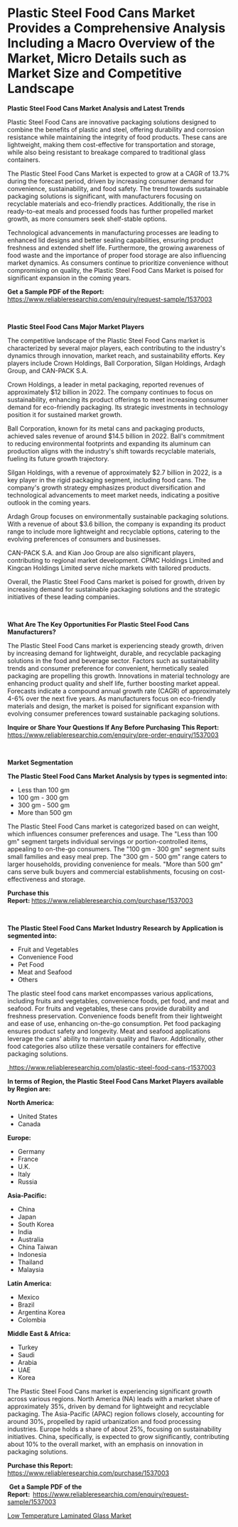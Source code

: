 <p><h1>Plastic Steel Food Cans Market Provides a Comprehensive Analysis Including a Macro Overview of the Market, Micro Details such as Market Size and Competitive Landscape</h1></p><p><strong>Plastic Steel Food Cans Market Analysis and Latest Trends</strong></p>
<p><p>Plastic Steel Food Cans are innovative packaging solutions designed to combine the benefits of plastic and steel, offering durability and corrosion resistance while maintaining the integrity of food products. These cans are lightweight, making them cost-effective for transportation and storage, while also being resistant to breakage compared to traditional glass containers.</p><p>The Plastic Steel Food Cans Market is expected to grow at a CAGR of 13.7% during the forecast period, driven by increasing consumer demand for convenience, sustainability, and food safety. The trend towards sustainable packaging solutions is significant, with manufacturers focusing on recyclable materials and eco-friendly practices. Additionally, the rise in ready-to-eat meals and processed foods has further propelled market growth, as more consumers seek shelf-stable options.</p><p>Technological advancements in manufacturing processes are leading to enhanced lid designs and better sealing capabilities, ensuring product freshness and extended shelf life. Furthermore, the growing awareness of food waste and the importance of proper food storage are also influencing market dynamics. As consumers continue to prioritize convenience without compromising on quality, the Plastic Steel Food Cans Market is poised for significant expansion in the coming years.</p></p>
<p><strong>Get a Sample PDF of the Report:&nbsp;</strong> <a href="https://www.reliableresearchiq.com/enquiry/request-sample/1537003?utm_campaign=3129&utm_medium=2&utm_source=Github&utm_content=ia&utm_term=03042025&utm_id=plastic-steel-food-cans">https://www.reliableresearchiq.com/enquiry/request-sample/1537003</a></p>
<p>&nbsp;</p>
<p><strong>Plastic Steel Food Cans Major Market Players</strong></p>
<p><p>The competitive landscape of the Plastic Steel Food Cans market is characterized by several major players, each contributing to the industry's dynamics through innovation, market reach, and sustainability efforts. Key players include Crown Holdings, Ball Corporation, Silgan Holdings, Ardagh Group, and CAN-PACK S.A.</p><p>Crown Holdings, a leader in metal packaging, reported revenues of approximately $12 billion in 2022. The company continues to focus on sustainability, enhancing its product offerings to meet increasing consumer demand for eco-friendly packaging. Its strategic investments in technology position it for sustained market growth.</p><p>Ball Corporation, known for its metal cans and packaging products, achieved sales revenue of around $14.5 billion in 2022. Ball's commitment to reducing environmental footprints and expanding its aluminum can production aligns with the industry's shift towards recyclable materials, fueling its future growth trajectory.</p><p>Silgan Holdings, with a revenue of approximately $2.7 billion in 2022, is a key player in the rigid packaging segment, including food cans. The company's growth strategy emphasizes product diversification and technological advancements to meet market needs, indicating a positive outlook in the coming years.</p><p>Ardagh Group focuses on environmentally sustainable packaging solutions. With a revenue of about $3.6 billion, the company is expanding its product range to include more lightweight and recyclable options, catering to the evolving preferences of consumers and businesses.</p><p>CAN-PACK S.A. and Kian Joo Group are also significant players, contributing to regional market development. CPMC Holdings Limited and Kingcan Holdings Limited serve niche markets with tailored products.</p><p>Overall, the Plastic Steel Food Cans market is poised for growth, driven by increasing demand for sustainable packaging solutions and the strategic initiatives of these leading companies.</p></p>
<p>&nbsp;</p>
<p><strong>What Are The Key Opportunities For Plastic Steel Food Cans Manufacturers?</strong></p>
<p><p>The Plastic Steel Food Cans market is experiencing steady growth, driven by increasing demand for lightweight, durable, and recyclable packaging solutions in the food and beverage sector. Factors such as sustainability trends and consumer preference for convenient, hermetically sealed packaging are propelling this growth. Innovations in material technology are enhancing product quality and shelf life, further boosting market appeal. Forecasts indicate a compound annual growth rate (CAGR) of approximately 4-6% over the next five years. As manufacturers focus on eco-friendly materials and design, the market is poised for significant expansion with evolving consumer preferences toward sustainable packaging solutions.</p></p>
<p><strong>Inquire or Share Your Questions If Any Before Purchasing This Report:</strong> <a href="https://www.reliableresearchiq.com/enquiry/pre-order-enquiry/1537003?utm_campaign=3129&utm_medium=2&utm_source=Github&utm_content=ia&utm_term=03042025&utm_id=plastic-steel-food-cans">https://www.reliableresearchiq.com/enquiry/pre-order-enquiry/1537003</a></p>
<p>&nbsp;</p>
<p><strong>Market Segmentation</strong></p>
<p><strong>The Plastic Steel Food Cans Market Analysis by types is segmented into:</strong></p>
<p><ul><li>Less than 100 gm</li><li>100 gm - 300 gm</li><li>300 gm - 500 gm</li><li>More than 500 gm</li></ul></p>
<p><p>The Plastic Steel Food Cans market is categorized based on can weight, which influences consumer preferences and usage. The "Less than 100 gm" segment targets individual servings or portion-controlled items, appealing to on-the-go consumers. The "100 gm - 300 gm" segment suits small families and easy meal prep. The "300 gm - 500 gm" range caters to larger households, providing convenience for meals. "More than 500 gm" cans serve bulk buyers and commercial establishments, focusing on cost-effectiveness and storage.</p></p>
<p><strong>Purchase this Report:&nbsp;</strong><a href="https://www.reliableresearchiq.com/purchase/1537003?utm_campaign=3129&utm_medium=2&utm_source=Github&utm_content=ia&utm_term=03042025&utm_id=plastic-steel-food-cans">https://www.reliableresearchiq.com/purchase/1537003</a></p>
<p>&nbsp;</p>
<p><strong>The Plastic Steel Food Cans Market Industry Research by Application is segmented into:</strong></p>
<p><ul><li>Fruit and Vegetables</li><li>Convenience Food</li><li>Pet Food</li><li>Meat and Seafood</li><li>Others</li></ul></p>
<p><p>The plastic steel food cans market encompasses various applications, including fruits and vegetables, convenience foods, pet food, and meat and seafood. For fruits and vegetables, these cans provide durability and freshness preservation. Convenience foods benefit from their lightweight and ease of use, enhancing on-the-go consumption. Pet food packaging ensures product safety and longevity. Meat and seafood applications leverage the cans' ability to maintain quality and flavor. Additionally, other food categories also utilize these versatile containers for effective packaging solutions.</p></p>
<p><a href="https://www.reliableresearchiq.com/plastic-steel-food-cans-r1537003?utm_campaign=3129&utm_medium=2&utm_source=Github&utm_content=ia&utm_term=03042025&utm_id=plastic-steel-food-cans">&nbsp;https://www.reliableresearchiq.com/plastic-steel-food-cans-r1537003</a></p>
<p><strong>In terms of Region, the Plastic Steel Food Cans Market Players available by Region are:</strong></p>
<p>
    <p> <strong> North America: </strong>
        <ul>
            <li>United States</li>
            <li>Canada</li>
        </ul>
        </p> 
    <p> <strong> Europe: </strong>
        <ul>
            <li>Germany</li>
            <li>France</li>
            <li>U.K.</li>
            <li>Italy</li>
            <li>Russia</li>
        </ul>
        </p> 
    <p> <strong> Asia-Pacific: </strong>
        <ul>
            <li>China</li>
            <li>Japan</li>
            <li>South Korea</li>
            <li>India</li>
            <li>Australia</li>
            <li>China Taiwan</li>
            <li>Indonesia</li>
            <li>Thailand</li>
            <li>Malaysia</li>
        </ul>
        </p> 
    <p> <strong> Latin America: </strong>
        <ul>
            <li>Mexico</li>
            <li>Brazil</li>
            <li>Argentina Korea</li>
            <li>Colombia</li>
        </ul>
        </p> 
    <p> <strong> Middle East & Africa: </strong>
        <ul>
            <li>Turkey</li>
            <li>Saudi</li>
            <li>Arabia</li>
            <li>UAE</li>
            <li>Korea</li>
        </ul>
    </p>
    </p>
<p><p>The Plastic Steel Food Cans market is experiencing significant growth across various regions. North America (NA) leads with a market share of approximately 35%, driven by demand for lightweight and recyclable packaging. The Asia-Pacific (APAC) region follows closely, accounting for around 30%, propelled by rapid urbanization and food processing industries. Europe holds a share of about 25%, focusing on sustainability initiatives. China, specifically, is expected to grow significantly, contributing about 10% to the overall market, with an emphasis on innovation in packaging solutions.</p></p>
<p><strong>Purchase this Report: </strong><a href="https://www.reliableresearchiq.com/purchase/1537003?utm_campaign=3129&utm_medium=2&utm_source=Github&utm_content=ia&utm_term=03042025&utm_id=plastic-steel-food-cans">https://www.reliableresearchiq.com/purchase/1537003</a></p>
<p>&nbsp;<strong>Get a Sample PDF of the Report:&nbsp;&nbsp;</strong><a href="https://www.reliableresearchiq.com/enquiry/request-sample/1537003?utm_campaign=3129&utm_medium=2&utm_source=Github&utm_content=ia&utm_term=03042025&utm_id=plastic-steel-food-cans">https://www.reliableresearchiq.com/enquiry/request-sample/1537003</a></p>
<p><strong></strong></p>
<p><p><a href="https://github.com/zurubting/Market-Research-Report-List-1/blob/main/low-temperature-laminated-glass-market.md?utm_campaign=3129&utm_medium=2&utm_source=Github&utm_content=ia&utm_term=03042025&utm_id=plastic-steel-food-cans">Low Temperature Laminated Glass Market</a></p></p>